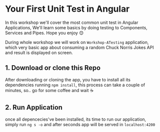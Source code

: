 # Your First Unit Test in Angular

In this workshop we'll cover the most common unit test in Angular Applications, We'll learn some basics by doing testing to Components, Services and Pipes. Hope you enjoy :blush:

During whole workshop we will work on  `Workshop-ATesting` application, which very basic app about consuming a random Chuck Norris Jokes API and result is displayed on screen.

## 1. Download or clone this Repo

After downloading or cloning the app, you have to install all its dependencies running `npm install`, this process can take a couple of minutes, so.. go for some coffee and wait :coffee:

## 2. Run Application

once all depencecies've been installed, its time to run our application, simply run `ng s -o` and after seconds app will be served in `localhost:4200`
